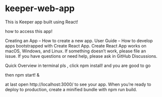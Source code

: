 # keeper-web-app

This is Keeper app built using React!

how to access this app!

Creating an App – How to create a new app.
User Guide – How to develop apps bootstrapped with Create React App.
Create React App works on macOS, Windows, and Linux.
If something doesn’t work, please file an issue.
If you have questions or need help, please ask in GitHub Discussions.

Quick Overview
in terminal pls ,
click npm install! and you are good to go

then npm start! &

at last open http://localhost:3000/ to see your app.
When you’re ready to deploy to production, create a minified bundle with npm run build.
